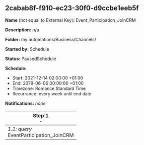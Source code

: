 ## 2cabab8f-f910-ec23-30f0-d9ccbe1eeb5f

**Name** (not equal to External Key)**:** Event_Participation_JoinCRM

**Description:** n/a

**Folder:** my automations/Business/Channels/

**Started by:** Schedule

**Status:** PausedSchedule

**Schedule:**

* Start: 2021-12-14 02:00:00 +01:00
* End: 2079-06-06 00:00:00 +01:00
* Timezone: Romance Standard Time
* Recurrance: every week until end date

**Notifications:** _none_


| Step 1<br>_<small>-</small>_ |
| --- |
| _1.1: query_<br>EventParticipation_JoinCRM |
